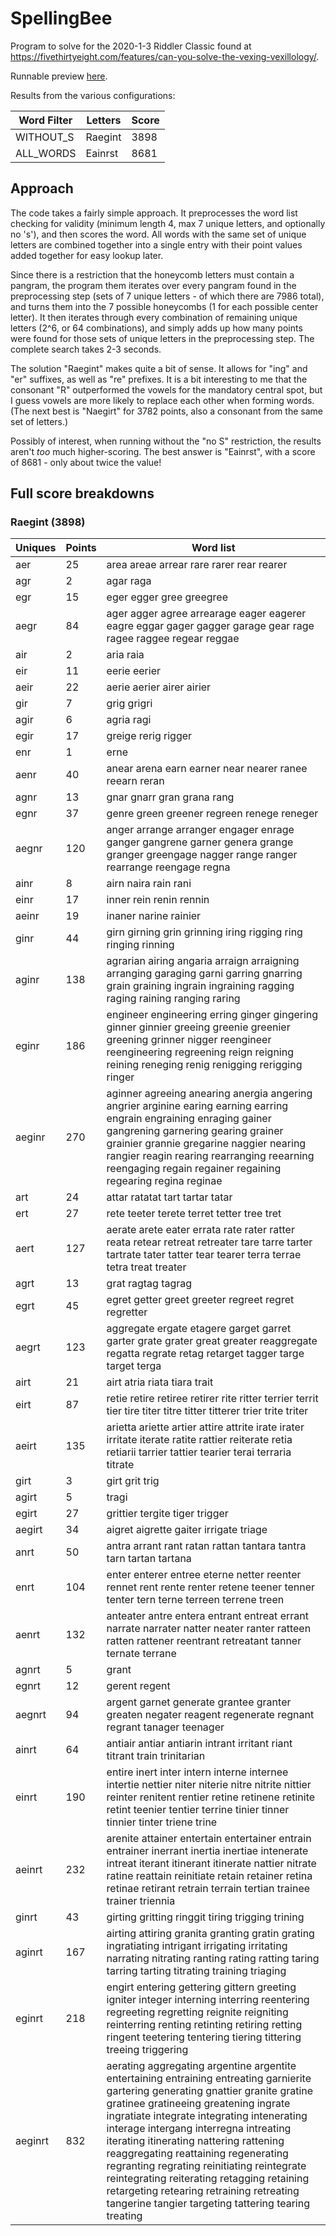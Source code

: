 # SpellingBee

Program to solve for the 2020-1-3 Riddler Classic found at https://fivethirtyeight.com/features/can-you-solve-the-vexing-vexillology/.

Runnable preview [here](https://htmlpreview.github.io/?https://github.com/nasderidaq/spellingBee/blob/master/spellingBee.html).

Results from the various configurations:

| Word Filter | Letters | Score |
|-------------|---------|-------|
| WITHOUT_S   | Raegint |  3898 |
| ALL_WORDS   | Eainrst |  8681 |

## Approach

The code takes a fairly simple approach. It preprocesses the word list checking for validity (minimum length 4, max 7 unique letters, and optionally no 's'), and then scores the word. All words with the same set of unique letters are combined together into a single entry with their point values added together for easy lookup later.

Since there is a restriction that the honeycomb letters must contain a pangram, the program them iterates over every pangram found in the preprocessing step (sets of 7 unique letters - of which there are 7986 total), and turns them into the 7 possible honeycombs (1 for each possible center letter). It then iterates through every combination of remaining unique letters (2^6, or 64 combinations), and simply adds up how many points were found for those sets of unique letters in the preprocessing step. The complete search takes 2-3 seconds.

The solution "Raegint" makes quite a bit of sense. It allows for "ing" and "er" suffixes, as well as "re" prefixes. It is a bit interesting to me that the consonant "R" outperformed the vowels for the mandatory central spot, but I guess vowels are more likely to replace each other when forming words. (The next best is "Naegirt" for 3782 points, also a consonant from the same set of letters.)

Possibly of interest, when running without the "no S" restriction, the results aren't *too* much higher-scoring. The best answer is "Eainrst", with a score of 8681 - only about twice the value!

## Full score breakdowns

### Raegint (3898)

| Uniques | Points | Word list
|---------|--------|----------
| aer     |     25 | area areae arrear rare rarer rear rearer
| agr     |      2 | agar raga
| egr     |     15 | eger egger gree greegree
| aegr    |     84 | ager agger agree arrearage eager eagerer eagre eggar gager gagger garage gear rage ragee raggee regear reggae
| air     |      2 | aria raia
| eir     |     11 | eerie eerier
| aeir    |     22 | aerie aerier airer airier
| gir     |      7 | grig grigri
| agir    |      6 | agria ragi
| egir    |     17 | greige rerig rigger
| enr     |      1 | erne
| aenr    |     40 | anear arena earn earner near nearer ranee reearn reran
| agnr    |     13 | gnar gnarr gran grana rang
| egnr    |     37 | genre green greener regreen renege reneger
| aegnr   |    120 | anger arrange arranger engager enrage ganger gangrene garner genera grange granger greengage nagger range ranger rearrange reengage regna
| ainr    |      8 | airn naira rain rani
| einr    |     17 | inner rein renin rennin
| aeinr   |     19 | inaner narine rainier
| ginr    |     44 | girn girning grin grinning iring rigging ring ringing rinning
| aginr   |    138 | agrarian airing angaria arraign arraigning arranging garaging garni garring gnarring grain graining ingrain ingraining ragging raging raining ranging raring
| eginr   |    186 | engineer engineering erring ginger gingering ginner ginnier greeing greenie greenier greening grinner nigger reengineer reengineering regreening reign reigning reining reneging renig renigging rerigging ringer
| aeginr  |    270 | aginner agreeing anearing anergia angering angrier arginine earing earning earring engrain engraining enraging gainer gangrening garnering gearing grainer grainier grannie gregarine naggier nearing rangier reagin rearing rearranging reearning reengaging regain regainer regaining regearing regina reginae
| art     |     24 | attar ratatat tart tartar tatar
| ert     |     27 | rete teeter terete terret tetter tree tret
| aert    |    127 | aerate arete eater errata rate rater ratter reata retear retreat retreater tare tarre tarter tartrate tater tatter tear tearer terra terrae tetra treat treater
| agrt    |     13 | grat ragtag tagrag
| egrt    |     45 | egret getter greet greeter regreet regret regretter
| aegrt   |    123 | aggregate ergate etagere garget garret garter grate grater great greater reaggregate regatta regrate retag retarget tagger targe target terga
| airt    |     21 | airt atria riata tiara trait
| eirt    |     87 | retie retire retiree retirer rite ritter terrier territ tier tire titer titre titter titterer trier trite triter
| aeirt   |    135 | arietta ariette artier attire attrite irate irater irritate iterate ratite rattier reiterate retia retiarii tarrier tattier tearier terai terraria titrate
| girt    |      3 | girt grit trig
| agirt   |      5 | tragi
| egirt   |     27 | grittier tergite tiger trigger
| aegirt  |     34 | aigret aigrette gaiter irrigate triage
| anrt    |     50 | antra arrant rant ratan rattan tantara tantra tarn tartan tartana
| enrt    |    104 | enter enterer entree eterne netter reenter rennet rent rente renter retene teener tenner tenter tern terne terreen terrene treen
| aenrt   |    132 | anteater antre entera entrant entreat errant narrate narrater natter neater ranter ratteen ratten rattener reentrant retreatant tanner ternate terrane
| agnrt   |      5 | grant
| egnrt   |     12 | gerent regent
| aegnrt  |     94 | argent garnet generate grantee granter greaten negater reagent regenerate regnant regrant tanager teenager
| ainrt   |     64 | antiair antiar antiarin intrant irritant riant titrant train trinitarian
| einrt   |    190 | entire inert inter intern interne internee intertie nettier niter niterie nitre nitrite nittier reinter renitent rentier retine retinene retinite retint teenier tentier terrine tinier tinner tinnier tinter triene trine
| aeinrt  |    232 | arenite attainer entertain entertainer entrain entrainer inerrant inertia inertiae intenerate intreat iterant itinerant itinerate nattier nitrate ratine reattain reinitiate retain retainer retina retinae retirant retrain terrain tertian trainee trainer triennia
| ginrt   |     43 | girting gritting ringgit tiring trigging trining
| aginrt  |    167 | airting attiring granita granting gratin grating ingratiating intrigant irrigating irritating narrating nitrating ranting rating ratting taring tarring tarting titrating training triaging
| eginrt  |    218 | engirt entering gettering gittern greeting igniter integer interning interring reentering regreeting regretting reignite reigniting reinterring renting retinting retiring retting ringent teetering tentering tiering tittering treeing triggering
| aeginrt |    832 | aerating aggregating argentine argentite entertaining entraining entreating garnierite gartering generating gnattier granite gratine gratinee gratineeing greatening ingrate ingratiate integrate integrating intenerating interage intergang interregna intreating iterating itinerating nattering rattening reaggregating reattaining regenerating regranting regrating reinitiating reintegrate reintegrating reiterating retagging retaining retargeting retearing retraining retreating tangerine tangier targeting tattering tearing treating
